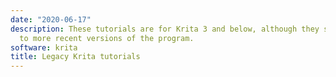 ```yaml
---
date: "2020-06-17"
description: These tutorials are for Krita 3 and below, although they still apply
  to more recent versions of the program.
software: krita
title: Legacy Krita tutorials
---
```

